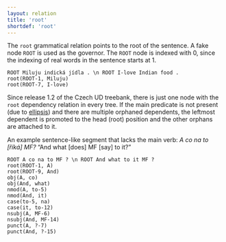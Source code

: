 ```yaml
---
layout: relation
title: 'root'
shortdef: 'root'
---
```


The `root` grammatical relation points to the root of the sentence. A
fake node `ROOT` is used as the governor. The `ROOT` node is indexed
with 0, since the indexing of real words in the sentence starts at 1.

~~~ sdparse
ROOT Miluju indická jídla . \n ROOT I-love Indian food .
root(ROOT-1, Miluju)
root(ROOT-7, I-love)
~~~

Since release 1.2 of the Czech UD treebank,
there is just one node with the `root` dependency relation in every
tree. If the main predicate is not present (due to
[ellipsis](http://universaldependencies.org/cs/overview/specific-syntax.html#ellipsis))
and there are
multiple orphaned dependents, the leftmost dependent is promoted to
the head (root) position and the other orphans are attached to it.

An example sentence-like segment that lacks the main verb:
_A co na to [říká] MF?_
“And what [does] MF [say] to it?”

~~~ sdparse
ROOT A co na to MF ? \n ROOT And what to it MF ?
root(ROOT-1, A)
root(ROOT-9, And)
obj(A, co)
obj(And, what)
nmod(A, to-5)
nmod(And, it)
case(to-5, na)
case(it, to-12)
nsubj(A, MF-6)
nsubj(And, MF-14)
punct(A, ?-7)
punct(And, ?-15)
~~~
